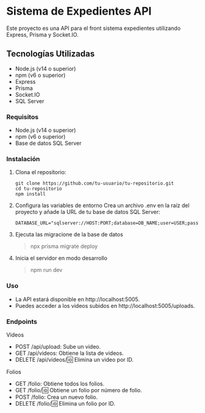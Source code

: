 # Sistema de Expedientes API

Este proyecto es una API para el front sistema expedientes utilizando Express, Prisma y Socket.IO.

## Tecnologías Utilizadas

- Node.js (v14 o superior)
- npm (v6 o superior)
- Express
- Prisma
- Socket.IO
- SQL Server

### Requisitos

- Node.js (v14 o superior)
- npm (v6 o superior)
- Base de datos SQL Server

### Instalación

1. Clona el repositorio:

   ```
   git clone https://github.com/tu-usuario/tu-repositorio.git
   cd tu-repositorio
   npm install
   ```

2. Configura las variables de entorno
    Crea un archivo .env en la raíz del proyecto y añade la URL de tu base de datos SQL Server:
    ```
    DATABASE_URL="sqlserver://HOST:PORT;database=DB_NAME;user=USER;password=PASS;trustServerCertificate=true"
    ```

3. Ejecuta las migracione de la base de datos
    >npx prisma migrate deploy

4. Inicia el servidor en modo desarrollo
    >npm run dev

### Uso

- La API estará disponible en http://localhost:5005.
- Puedes acceder a los videos subidos en http://localhost:5005/uploads.

### Endpoints

Videos
- POST /api/upload: Sube un video.
- GET /api/videos: Obtiene la lista de videos.
- DELETE /api/videos/:id: Elimina un video por ID.

Folios
- GET /folio: Obtiene todos los folios.
- GET /folio/:id: Obtiene un folio por número de folio.
- POST /folio: Crea un nuevo folio.
- DELETE /folio/:id: Elimina un folio por ID.
